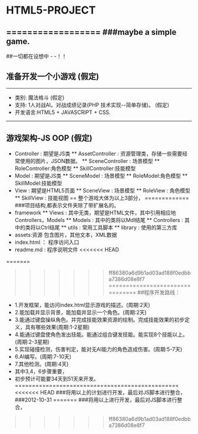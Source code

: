 # HTML5-PROJECT
==================
###maybe a simple game.
------------------------------


##一切都在设想中  - -！！ 
## 准备开发一个小游戏 (假定)
------------------------------
* 类别: 魔法格斗 (假定)
* 支持: 1人对战AI。对战成绩记录(PHP 技术实现--简单存储)。 (假定)
* 开发语言:HTML5 + JAVASCRIPT + CSS.
---------------------------------------------------------
## 游戏架构-JS OOP (假定)

* Controller : 期望是JS类
** AssetController : 资源管理类，存储一些需要经常使用的图片，JSON数据。
** SceneController : 场景模型
** RoleController:角色模型 
** SkillController:技能模型
* Model : 期望是JS类
** SceneModel : 场景模型
** RoleModel:角色模型 
** SkillModel:技能模型
* View : 期望是HTML5页面
** SceneView : 场景模型
** RoleView : 角色模型 
** SkillView : 技能视图
== 整个游戏大体为以上3部分， =============
###项目结构,都表示文件夹除了带扩展名的。
* framework
** Views : 其中无类，期望是HTML文件，其中引用相应地Controllers，Models
** Models : 其中的类将以Mdl结尾
** Controllers : 其中的类将以Ctrl结尾
** utils : 常用工具脚本
** library : 使用的第三方库
* assets:资源 包含图片，其他文本，XML数据
* index.html ： 程序访问入口
* readme.md : 程序说明文件
<<<<<<< HEAD

=======
>>>>>>> ff86380a6d9b1ad03ad188f0edbba7386d08e8f7
================================
##程序开发路线：
* 1.开发框架，能访问index.html显示游戏的描述。(周期:2天)
* 2.能加载并显示背景，能加载并显示一个角色。(周期:2天)
* 3.能通过键盘操纵角色。并完成技能效果资源的绘制。完成技能效果的初步定义，具有哪些效果(周期:1-2星期)
* 4.能通过键盘使角色发出技能。能通过组合键发技能。能实现8个技能以上。(周期:2-3星期)
* 5.实现碰撞检测，伤害判定，能对无AI能力的角色造成伤害。(周期:5-7天)
* 6.AI编写。(周期:7-10天)
* 7.其他检测。(周期:4天)
* 其中3,4，6步骤重要，
* 初步预计可能要34天到51天来开发。
================================================
<<<<<<< HEAD
###将用以上的计划进行开发，最后对JS脚本进行整合，
###2012-10-31
=======
###将用以上进行开发，最后对JS脚本进行整合，
>>>>>>> ff86380a6d9b1ad03ad188f0edbba7386d08e8f7
